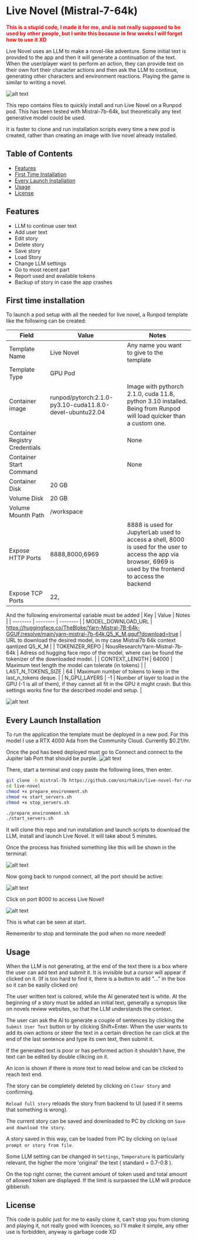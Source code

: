# Live Novel (Mistral-7-64k)
<span style="color:red; font-weight: bold">
    This is a stupid code, I made it for me, and is not really supposed to be used by other people, but I write this because in few weeks I will forget how to use it XD
</span>

Live Novel uses an LLM to make a novel-like adventure. Some initial text is provided to the app and then it will generate a continuation of the text. When the user/player want to perform an action, they can provide text on their own fort their character actions and then ask the LLM to continue, generating other characters and environment reactions. Playing the game is similar to writing a novel.

![alt text](<readme images/live novel nominal.png>)

This repo contains files to quickly install and run Live Novel on a Runpod pod.
This has been tested with Mistral-7b-64k, but theoretically any text generative model could be used.

It is faster to clone and run installation scripts every time a new pod is created, rather than creating an image with live novel already installed.

## Table of Contents

- [Features](#features)
- [First Time Installation](#first-time-installation)
- [Every Launch Installation](#every-launch-installation)
- [Usage](#usage)
- [License](#license)

## Features

- LLM to continue user text
- Add user text
- Edit story
- Delete story
- Save story
- Load Story
- Change LLM settings
- Go to most recent part
- Report used and available tokens
- Backup of story in case the app crashes

## First time installation

To launch a pod setup with all the needed for live novel,  a Runpod template like the following can be created:

| Field | Value | Notes |
| -------- | -------- | -------- |
| Template Name | Live Novel | Any name you want to give to the template |
| Template Type | GPU Pod |  |
| Container image | runpod/pytorch:2.1.0-py3.10-cuda11.8.0-devel-ubuntu22.04 | Image with pythorch 2.1.0, cuda 11.8, python 3.10 installed. Being from Runpod will load quicker than a custom one.|
| Container Registry Credentials| | None |
| Container Start Command|| None|
| Container Disk | 20 GB ||
| Volume Disk| 20 GB||
| Volume Mounth Path| /workspace ||
| Expose HTTP Ports | 8888,8000,6969| 8888 is used for JupyterLab used to access a shell, 8000 is used for the user to access the app via browser, 6969 is used by the frontend to access the backend |
| Expose TCP Ports| 22, | |

And the following enviromental variable must be added
| Key | Value | Notes |
| -------- | -------- | -------- |
| MODEL_DOWNLOAD_URL | https://huggingface.co/TheBloke/Yarn-Mistral-7B-64k-GGUF/resolve/main/yarn-mistral-7b-64k.Q5_K_M.gguf?download=true | URL to download the desired model, in my case Mistral7b 64k context qantized Q5_K_M | 
| TOKENIZER_REPO | NousResearch/Yarn-Mistral-7b-64k | Adress od hugging face repo of the model, where can be found the tokenizer of the downloaded model. |
| CONTEXT_LENGTH | 64000 | Maximum text length the model can tolerate (in tokens) |
| LAST_N_TOKENS_SIZE | 64 | Maximum number of tokens to keep in the last_n_tokens deque. |
| N_GPU_LAYERS | -1 | Number of layer to load in the GPU (-1 is all of them), if they cannot all fit in the GPU it might crash. But this settings works fine for the described model and setup. |

![alt text](<readme images/runpod template.png>)



## Every Launch Installation

To run the application the template must be deployed in a new pod. For this model I use a RTX 4000 Ada from the Community Cloud. Currently $0.21/hr.

Once the pod has beed deployed must go to Connect and connect to the Jupiter lab Port that should be purple.
![alt text](<readme images/connect to jupyter lab.png>)

There, start a terminal and copy paste the following lines, then enter.

```bash
git clone -b mistral-7b https://github.com/onirhakin/live-novel-for-runpod.git live-novel
cd live-novel
chmod +x prepare_environment.sh
chmod +x start_servers.sh
chmod +x stop_servers.sh

./prepare_environment.sh
./start_servers.sh
```
It will clone this repo and run installation and launch scripts to download the LLM, install and launch Live Novel. It will take about 5 minutes.

Once the process has finished something like this will be shown in the terminal:

![alt text](<readme images/server started.png>)

Now going back to runpod connect, all the port should be active:

![alt text](<readme images/connect to app.png>)

Click on port 8000 to access Live Novel!

![alt text](<readme images/started live novel.png>)

This is what can be seen at start. 

Rememenbr to stop and terminate the pod when no more needed!

## Usage

When the LLM is not generating, at the end of the text there is a box where the user can add text and submit it. It is invisible but a cursor will appear if clicked on it. (If is too hard to find it, there is a button to add "..." in the box so it can be easily clicked on)

The user written text is colored, while the AI generated text is white.
At the beginning of a story must be added an initial text, generally a synopsis like on novels review websites, so that the LLM understands the context.

The user can ask the AI to generate a couple of sentences by clicking the `Submit User Text` button or by clicking Shift+Enter. When the user wants to add its own actions or steer the text in a certain direction he can click at the end of the last sentence and type its own text, then submit it.

If the generated text is poor or has performed action it shouldn't have, the text can be edited by double clikcing on it.

An icon is shown if there is more text to read below and can be clicked to reach text end.

The story can be completely deleted by clicking on `Clear Story` and confirming.

`Reload full story` reloads the story from backend to UI (used if it seems that something is wrong).

The current story can be saved and downloaded to PC by clicking on `Save and download the story`.

A story saved in this way, can be loaded from PC by clicking on `Upload prompt or story from file`. 

Some LLM setting can be changed in `Settings`, `Temperature` is particularly relevant, the higher the more 'original' the text ( standard = 0.7-0.8 ).

On the top right corner, the current amount of token used and total amount of allowed token are displayed. If the limit is surpassed the LLM will produce gibberish.

## License

This code is public just for me to easily clone it, can't stop you from cloning and playing it, not really good with licences, so I'll make it simple, any other use is forbidden, anyway is garbage code XD